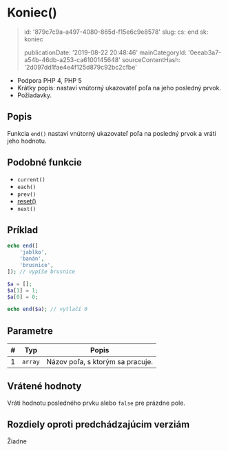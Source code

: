 Koniec()
========

> id: '879c7c9a-a497-4080-865d-f15e6c9e8578'
> slug:
> 	cs: end
> 	sk: koniec
> 
> publicationDate: '2019-08-22 20:48:46'
> mainCategoryId: '0eeab3a7-a54b-46db-a253-ca6100145648'
> sourceContentHash: '2d097dd1fae4e4f125d879c92bc2cfbe'

- Podpora PHP 4, PHP 5
- Krátky popis: nastaví vnútorný ukazovateľ poľa na jeho posledný prvok.
- Požiadavky.

Popis
--------------------------

Funkcia `end()` nastaví vnútorný ukazovateľ poľa na posledný prvok a vráti jeho hodnotu.

Podobné funkcie
--------------------------

- `current()`
- `each()`
- `prev()`
- <a href="/reset">reset()</a>
- `next()`

Príklad
--------------------------

```php
echo end([
    'jablko',
    'banán',
    'brusnice',
]); // vypíše brusnice
```



```php
$a = [];
$a[1] = 1;
$a[0] = 0;

echo end($a); // vytlačí 0
```

Parametre
--------------------------

| # | Typ | Popis |
| --- | ------- | ----- |
| 1 | `array` | Názov poľa, s ktorým sa pracuje. |

Vrátené hodnoty
--------------------------

Vráti hodnotu posledného prvku alebo `false` pre prázdne pole.

Rozdiely oproti predchádzajúcim verziám
--------------------------

Žiadne
